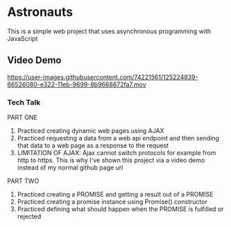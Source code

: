 # Astronauts

This is a simple web project that uses asynchronous programming with JavaScript

## Video Demo

https://user-images.githubusercontent.com/74221561/125224839-66526080-e322-11eb-9699-8b9668672fa7.mov

### Tech Talk

PART ONE

1. Practiced creating dynamic web pages using AJAX
2. Practiced requesting a data from a web api endpoint and then sending that data to a web page as a response to the request
3. LIMITATION OF AJAX: Ajax cannot switch protocols for example from http to https. This is why I've shown this project via a video demo instead of my normal github page url

PART TWO
1. Practiced creating a PROMISE and getting a result out of a PROMISE
2. Practiced creating a promise instance using Promise() constructor
3. Practiced defining what should happen when the PROMISE is fulfilled or rejected

